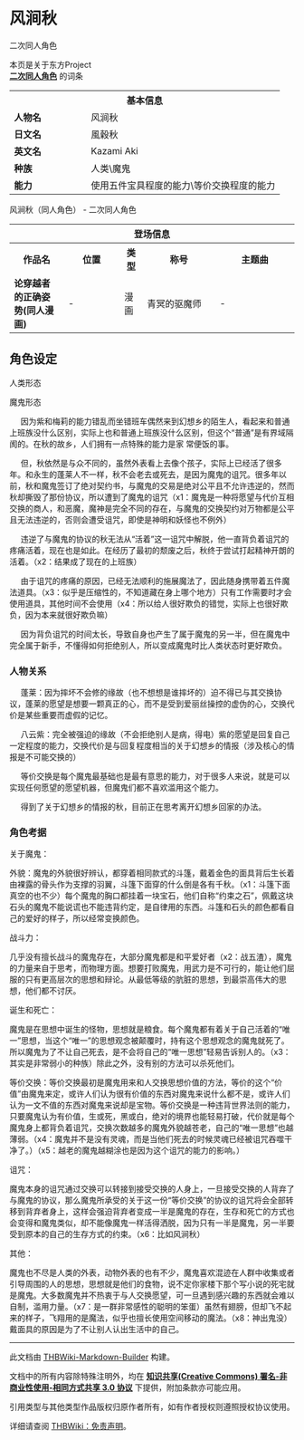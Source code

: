 # 风涧秋

<!-- source html: G:\repos\THBWiki-Markdown-Builder\THBWikiMarkdown\Temp\main\4\44\ns0%3A%E9%A3%8E%E6%B6%A7%E7%A7%8B.html -->

二次同人角色

本页是关于东方Project  
 **[二次同人角色](./二次角色列表.md)** 的词条

<table>
<tbody><tr>
<th colspan="2">基本信息</th>
</tr>
<tr>
<td style="width:120px"><b>人物名</b></td><td style="min-width:300px">风涧秋</td>
</tr><tr><td><b>日文名</b></td><td>風穀秋</td></tr><tr><td><b>英文名</b></td><td>Kazami Aki</td></tr><tr><td><b>种族</b></td><td>人类\魔鬼</td></tr><tr><td><b>能力</b></td><td>使用五件宝具程度的能力\等价交换程度的能力</td></tr></tbody></table>

风涧秋（同人角色） - 二次同人角色

<table>
<tbody><tr>
<th colspan="5">登场信息</th>
</tr><tr><th><b>作品名</b></th><th><b>位置</b></th><th><b>类型</b></th><th><b>称号</b></th><th><b>主题曲</b></th></tr><tr><td rowspan="1" style="width:120px"><b>论穿越者的正确姿势(同人漫画)</b></td><td style="width:130px">-</td><td class="bg-color-success-30" style="width:30px;">漫画</td><td style="width:180px">青冥的驱魔师</td><td style="width:200px">-</td></tr></tbody></table>



## 角色设定



[](./文件-风涧秋（漫画中的形象）.png.md)

人类形态


[](./文件-风涧秋（漫画中的形象3）.png.md)
魔鬼形态







[](./文件-风涧秋（漫画中的形象1）.jpg.md)


[](./文件-风涧秋（漫画中的形象2）.jpg.md)





  
&#160;&#160;&#160;&#160;&#160;因为紫和梅莉的能力错乱而坐错班车偶然来到幻想乡的陌生人，看起来和普通上班族没什么区别，实际上也和普通上班族没什么区别，但这个“普通”是有界域隔阂的。在秋的故乡，人们拥有一点特殊的能力是家   常便饭的事。  

&#160;&#160;&#160;&#160;&#160;但，秋依然是与众不同的，虽然外表看上去像个孩子，实际上已经活了很多年。和永生的蓬莱人不一样，秋不会老去或死去，是因为魔鬼的诅咒。很多年以前，秋和魔鬼签订了绝对契约书，与魔鬼的交易是绝对公平且不允许违逆的，然而秋却撕毁了那份协议，所以遭到了魔鬼的诅咒（x1：魔鬼是一种将愿望与代价互相交换的商人，和恶魔，魔神是完全不同的存在，与魔鬼的交换契约对万物都是公平且无法违逆的，否则会遭受诅咒，即使是神明和妖怪也不例外）  

&#160;&#160;&#160;&#160;&#160;违逆了与魔鬼的协议的秋无法从“活着”这一诅咒中解脱，他一直背负着诅咒的疼痛活着，现在也是如此。在经历了最初的颓废之后，秋终于尝试打起精神开朗的活着。（x2：结果成了现在的上班族）  

&#160;&#160;&#160;&#160;&#160;由于诅咒的疼痛的原因，已经无法顺利的施展魔法了，因此随身携带着五件魔法道具。（x3：似乎是压缩性的，不知道藏在身上哪个地方）只有工作需要时才会使用道具，其他时间不会使用（x4：所以给人很好欺负的错觉，实际上也很好欺负，因为本来就很好欺负嘛）  

&#160;&#160;&#160;&#160;&#160;因为背负诅咒的时间太长，导致自身也产生了属于魔鬼的另一半，但在魔鬼中完全属于新手，不懂得如何拒绝别人，所以变成魔鬼时比人类状态时更好欺负。
  



### 人物关系

  
&#160;&#160;&#160;&#160;&#160;蓬莱：因为摔坏不会修的缘故（也不想想是谁摔坏的）迫不得已与其交换协议，蓬莱的愿望是想要一颗真正的心，而不是受到爱丽丝操控的虚伪的心，交换代价是某些重要而虚假的记忆。  

&#160;&#160;&#160;&#160;&#160;八云紫：完全被强迫的缘故（不会拒绝别人是病，得电）紫的愿望是回复自己一定程度的能力，交换代价是与回复程度相当的关于幻想乡的情报（涉及核心的情报是不可能交换的）  

&#160;&#160;&#160;&#160;&#160;等价交换是每个魔鬼最基础也是最有意思的能力，对于很多人来说，就是可以实现任何愿望的愿望机器，但魔鬼们都不喜欢滥用这个能力。  

&#160;&#160;&#160;&#160;&#160;得到了关于幻想乡的情报的秋，目前正在思考离开幻想乡回家的办法。
  



### 角色考据

关于魔鬼：

  
外貌：魔鬼的外貌很好辨认，都穿着相同款式的斗篷，戴着金色的面具背后生长着由裸露的骨头作为支撑的羽翼，斗篷下面穿的什么倒是各有千秋。（x1：斗篷下面真空的也不少）每个魔鬼的胸口都挂着一块宝石，他们自称“约束之石”，佩戴这块石头的魔鬼不能说谎也不能违背约定，是自律用的东西。斗篷和石头的颜色都看自己的爱好的样子，所以经常变换颜色。  

  

战斗力：

  
几乎没有擅长战斗的魔鬼存在，大部分魔鬼都是和平爱好者（x2：战五渣），魔鬼的力量来自于思考，而物理方面。想要打败魔鬼，用武力是不可行的，能让他们屈服的只有更高层次的思想和辩论。从最低等级的肮脏的思想，到最崇高伟大的思想，他们都不讨厌。  

  

诞生和死亡：

  
魔鬼是在思想中诞生的怪物，思想就是粮食。每个魔鬼都有着关于自己活着的“唯一”思想，当这个“唯一”的思想观念被颠覆时，持有这个思想观念的魔鬼就死了。所以魔鬼为了不让自己死去，是不会将自己的“唯一思想”轻易告诉别人的。（x3：其实是非常弱小的种族）除此之外，没有别的方法可以杀死他们。  

等价交换：等价交换最初是魔鬼用来和人交换思想价值的方法，等价的这个“价值”由魔鬼来定，或许人们认为很有价值的东西对魔鬼来说什么都不是，或许人们认为一文不值的东西对魔鬼来说却是宝物。等价交换是一种违背世界法则的能力，只要魔鬼认为有价值，生或死，黑或白，绝对的境界也能轻易打破，代价就是每个魔鬼身上都背负着诅咒，交换次数越多的魔鬼外貌越苍老，自己的“唯一思想”也越薄弱。（x4：魔鬼并不是没有灵魂，而是当他们死去的时候灵魂已经被诅咒吞噬干净了。）（x5：越老的魔鬼越糊涂也是因为这个诅咒的能力的影响。）  

  

诅咒：

  
魔鬼本身的诅咒通过交换可以转接到接受交换的人身上，一旦接受交换的人背弃了与魔鬼的协议，那么魔鬼所承受的关于这一份“等价交换”的协议的诅咒将会全部转移到背弃者身上，这样会强迫背弃者变成一半是魔鬼的存在，生存和死亡的方式也会变得和魔鬼类似，却不能像魔鬼一样活得洒脱，因为只有一半是魔鬼，另一半要受到原本的自己的生存方式的约束。（x6：比如风涧秋）  

  

其他：

  
魔鬼也不尽是人类的外表，动物外表的也有不少，魔鬼喜欢混迹在人群中收集或者引导周围的人的思想，思想就是他们的食物，说不定你家楼下那个写小说的死宅就是魔鬼。大多数魔鬼并不热衷于与人交换愿望，可一旦遇到感兴趣的东西就会难以自制，滥用力量。（x7：是一群非常感性的聪明的笨蛋）虽然有翅膀，但却飞不起来的样子，飞翔用的是魔法，似乎也擅长使用空间移动的魔法。（x8：神出鬼没）戴面具的原因是为了不让别人认出生活中的自己。
  






---

此文档由 [THBWiki-Markdown-Builder](https://github.com/Delsin-Yu/THBWiki-Markdown-Builder) 构建。

文档中的所有内容除特殊注明外，均在 [**知识共享(Creative Commons) 署名-非商业性使用-相同方式共享 3.0 协议**](https://creativecommons.org/licenses/by-sa/3.0/deed.zh-hans) 下提供，附加条款亦可能应用。

引用类型与其他类型作品版权归原作者所有，如有作者授权则遵照授权协议使用。

详细请查阅 [THBWiki：免责声明](https://thbwiki.cc/THBWiki:%E5%85%8D%E8%B4%A3%E5%A3%B0%E6%98%8E)。

